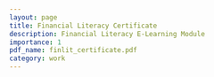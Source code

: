 ```yaml
---
layout: page
title: Financial Literacy Certificate
description: Financial Literacy E-Learning Module
importance: 1
pdf_name: finlit_certificate.pdf
category: work
---
```

